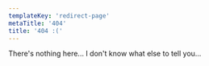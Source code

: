 ```yaml
---
templateKey: 'redirect-page'
metaTitle: '404'
title: '404 :('
---
```

There's nothing here... I don't know what else to tell you...